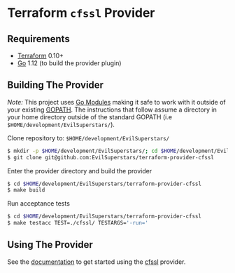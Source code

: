 Terraform `cfssl` Provider
==============================

Requirements
------------

-	[Terraform](https://www.terraform.io/downloads.html) 0.10+
-	[Go](https://golang.org/doc/install) 1.12 (to build the provider plugin)

Building The Provider
---------------------

*Note:* This project uses [Go Modules](https://blog.golang.org/using-go-modules) making it safe to work with it outside of your existing [GOPATH](http://golang.org/doc/code.html#GOPATH). The instructions that follow assume a directory in your home directory outside of the standard GOPATH (i.e `$HOME/development/EvilSuperstars/`).

Clone repository to: `$HOME/development/EvilSuperstars/`

```sh
$ mkdir -p $HOME/development/EvilSuperstars/; cd $HOME/development/EvilSuperstars/
$ git clone git@github.com:EvilSuperstars/terraform-provider-cfssl
```

Enter the provider directory and build the provider

```sh
$ cd $HOME/development/EvilSuperstars/terraform-provider-cfssl
$ make build
```

Run acceptance tests

```sh
$ cd $HOME/development/EvilSuperstars/terraform-provider-cfssl
$ make testacc TEST=./cfssl/ TESTARGS='-run='
```

Using The Provider
------------------

See the [documentation](using.md) to get started using the [cfssl](https://github.com/EvilSuperstars/terraform-provider-cfssl) provider.
